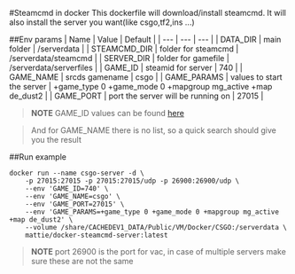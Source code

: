 #Steamcmd in docker
This dockerfile will download/install steamcmd.
It will also install the server you want(like csgo,tf2,ins ...)

##Env params
| Name | Value | Default |
| --- | --- | --- |
| DATA_DIR | main folder | /serverdata |
| STEAMCMD_DIR | folder for steamcmd | /serverdata/steamcmd |
| SERVER_DIR | folder for gamefile | /serverdata/serverfiles |
| GAME_ID | steamid for server | 740 |
| GAME_NAME | srcds gamename | csgo |
| GAME_PARAMS | values to start the server | +game_type 0 +game_mode 0 +mapgroup mg_active +map de_dust2 |
| GAME_PORT | port the server will be running on | 27015 |

>**NOTE** GAME_ID values can be found [here](https://developer.valvesoftware.com/wiki/Dedicated_Servers_List)

> And for GAME_NAME there is no list, so a quick search should give you the result

##Run example
```
docker run --name csgo-server -d \
	-p 27015:27015 -p 27015:27015/udp -p 26900:26900/udp \
	--env 'GAME_ID=740' \
	--env 'GAME_NAME=csgo' \
	--env 'GAME_PORT=27015' \
	--env 'GAME_PARAMS=+game_type 0 +game_mode 0 +mapgroup mg_active +map de_dust2' \
	--volume /share/CACHEDEV1_DATA/Public/VM/Docker/CSGO:/serverdata \
	mattie/docker-steamcmd-server:latest
```
>**NOTE** port 26900 is the port for vac, in case of multiple servers make sure these are not the same
